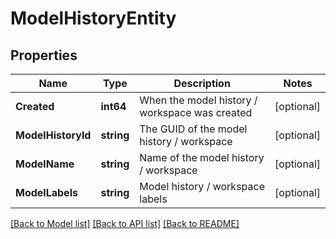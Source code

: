 # ModelHistoryEntity

## Properties

Name | Type | Description | Notes
------------ | ------------- | ------------- | -------------
**Created** | **int64** | When the model history / workspace was created | [optional] 
**ModelHistoryId** | **string** | The GUID of the model history / workspace | [optional] 
**ModelName** | **string** | Name of the model history / workspace | [optional] 
**ModelLabels** | **string** | Model history / workspace labels | [optional] 

[[Back to Model list]](../README.md#documentation-for-models) [[Back to API list]](../README.md#documentation-for-api-endpoints) [[Back to README]](../README.md)


